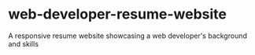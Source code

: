 # web-developer-resume-website
A responsive resume website showcasing a web developer's background and skills

